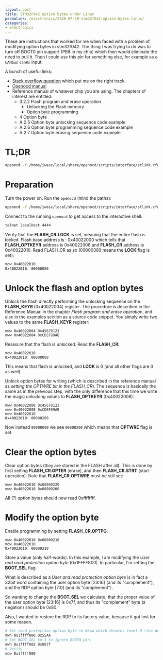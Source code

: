```yaml
---
layout: post
title: STM32F042 option bytes under Linux
permalink: /electronics/2020-07-29-stm32f042-option-bytes-linux/
categories: 
- electronics
---
```

These are instructions that worked for me when faced with a problem of modifying option bytes in stm32f042. The thing I was trying to do was to turn off BOOT0 pin support (PB8 in my chip) which then would eliminate the need to pull it. Then I could use this pin for something else, for example as a `CANbus` `canRx` input.

A bunch of useful links:
* [Stack overflow question](https://stackoverflow.com/questions/48927028/openocd-how-to-write-option-bytes-to-stm32f4) which put me on the right track.
* [Openocd manual](http://openocd.org/doc/html/General-Commands.html)
* Reference manual of whatever chip you are using. The chapters of interest are entitled:
  * 3.2.2 Flash program and erase operation 
    * Unlocking the Flash memory
    * Option byte programming
  * 4 Option byte 
  * A.2.5 Option byte unlocking sequence code example
  * A.2.6 Option byte programming sequence code example
  * A.2.7 Option byte erasing sequence code example

# TL;DR
```sh
openocd -f /home/iwasz/local/share/openocd/scripts/interface/stlink.cfg -f /home/iwasz/local/share/openocd/scripts/target/stm32f0x.cfg -c 'init; mww 0x40022004 0x45670123; mww 0x40022004 0xCDEF89AB; mww 0x40022008 0x45670123; mww 0x40022008 0xCDEF89AB; mww 0x40022010 0x00000220; mww 0x40022010 0x00000260; mww 0x40022010 0x00000210; mwh 0x1ffff800 0x55AA; mwh 0x1ffff802 0x807f; mdw 0x1ffff800'
```

# Preparation
Turn the power on. Run the `openocd` (mind the paths):

```sh
openocd -f /home/iwasz/local/share/openocd/scripts/interface/stlink.cfg -f /home/iwasz/local/share/openocd/scripts/target/stm32f0x.cfg 
```

Connect to the running `openocd` to get access to the interactive shell:

```sh
telnet localhost 4444
```

Verify that the **FLASH_CR.LOCK** is set, meaning that the entire flash is locked. Flash base address is : 0x40022000 which tells that **FLASH_OPTKEYR** address is 0x40022008 and **FLASH_CR** address is 0x40022010. Read FLASH_CR as so (00000080 means the **LOCK** flag is set):

```sh
mdw 0x40022010
0x40022010: 00000080 
```

# Unlock the flash and option bytes
Unlock the flash directly performing the unlocking sequence on the **FLASH_KEYR** (0x40022004) register. The procedure is described in the Reference Manual in the chapter *Flash program and erase operation*, and also in the examples section as a source code snippet. You simply write two values to the same **FLASH_KEYR** register:

```
mww 0x40022004 0x45670123
mww 0x40022004 0xCDEF89AB
```

Reassure that the flash is unlocked. Read the **FLASH_CR**:

```
mdw 0x40022010
0x40022010: 00000000 
```

This means that flash is unlocked, and **LOCK** is 0 (and all other flags are 0 as well).
 
Unlock option bytes for writing (which is described in the reference manual as *setting the OPTWRE bit in the FLASH_CR*). The sequence is basically the same as in the previous step, with the only difference that this time we write the magic unlocking values to **FLASH_OPTKEYR** (0x40022008):

```
mww 0x40022008 0x45670123
mww 0x40022008 0xCDEF89AB
mdw 0x40022010           
0x40022010: 00000200 
```

Now instead `00000000` we see `00000200` which means that **OPTWRE** flag is set.

# Clear the option bytes
Clear option bytes (they are stored in the FLASH after all). This is done by first setting **FLASH_CR.OPTER** (erase), and then **FLASH_CR.STRT** (start operation). Note that **FLASH_CR.OPTWRE** must be still set:

```
mww 0x40022010 0x00000220
mww 0x40022010 0x00000260
```

All (?) option bytes should now read 0xffffffff.

# Modify the option byte
Enable programming by setting **FLASH_CR.OPTPG**:

```
mww 0x40022010 0x00000210
mdw 0x40022010
0x40022010: 00000210
```

Store a value (only half-words). In this example, I am modifying the *User and read protection option byte* (0x1FFFF800). In particular, I'm setting the **BOOT_SEL** flag.

What is described as a *User and read protection option byte* is in fact a 32bit word containing the user option byte [23:16] (and its "complement"), and the RDP option byte [7:0] (and its "complement").

So wanting to change the **BOOT_SEL** we calculate, that the proper value of the user option byte [23:16] is 0x7f, and thus its "complement" byte (a negation) should be 0x80. 

Also, I wanted to restore the RDP to its factory value, because it got lost for some reason.

```sh
# Set read protection option byte to 0xaa which denotes level 0 (the default) 
mwh 0x1ffff800 0x55AA
# Set BOOT_SEL to 1 to ignore BOOT0 pin. 
mwh 0x1ffff802 0x807f
# Verify
mdw 0x1ffff800
```
